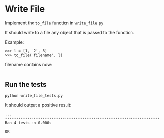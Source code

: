 # Write File

Implement the `to_file` function in `write_file.py`

It should write to a file any object that is passed to the function.

Example:

```
>>> l = [1, '2', 3]
>>> to_file('filename', l)
```

filename contains now:

```
```

## Run the tests

```
python write_file_tests.py
```

It should output a positive result:

```
...
----------------------------------------------------------------------
Ran 4 tests in 0.000s

OK
```